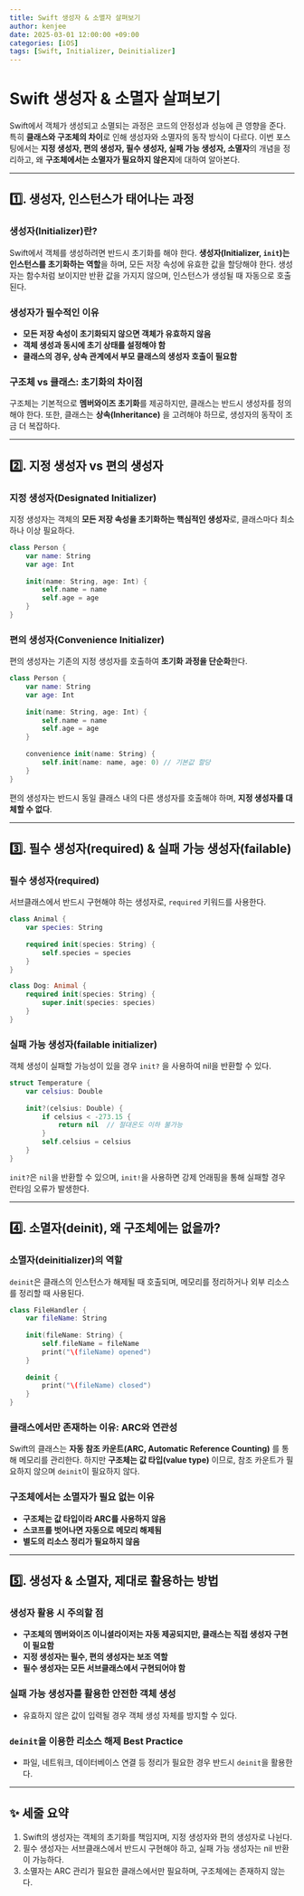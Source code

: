 ```yaml
---
title: Swift 생성자 & 소멸자 살펴보기
author: kenjee
date: 2025-03-01 12:00:00 +09:00
categories: [iOS]
tags: [Swift, Initializer, Deinitializer]
---
```


# Swift 생성자 & 소멸자 살펴보기

Swift에서 객체가 생성되고 소멸되는 과정은 코드의 안정성과 성능에 큰 영향을 준다. 특히 **클래스와 구조체의 차이**로 인해 생성자와 소멸자의 동작 방식이 다르다. 이번 포스팅에서는 **지정 생성자, 편의 생성자, 필수 생성자, 실패 가능 생성자, 소멸자**의 개념을 정리하고, 왜 **구조체에서는 소멸자가 필요하지 않은지**에 대하여 알아본다.

---

## 1️⃣. 생성자, 인스턴스가 태어나는 과정  
### 생성자(Initializer)란?  
Swift에서 객체를 생성하려면 반드시 초기화를 해야 한다. **생성자(Initializer, `init`)는 인스턴스를 초기화하는 역할**을 하며, 모든 저장 속성에 유효한 값을 할당해야 한다. 생성자는 함수처럼 보이지만 반환 값을 가지지 않으며, 인스턴스가 생성될 때 자동으로 호출된다.

### 생성자가 필수적인 이유  
- **모든 저장 속성이 초기화되지 않으면 객체가 유효하지 않음**
- **객체 생성과 동시에 초기 상태를 설정해야 함**
- **클래스의 경우, 상속 관계에서 부모 클래스의 생성자 호출이 필요함**

### 구조체 vs 클래스: 초기화의 차이점  
구조체는 기본적으로 **멤버와이즈 초기화**를 제공하지만, 클래스는 반드시 생성자를 정의해야 한다. 또한, 클래스는 **상속(Inheritance)** 을 고려해야 하므로, 생성자의 동작이 조금 더 복잡하다.

---

## 2️⃣. 지정 생성자 vs 편의 생성자  
### 지정 생성자(Designated Initializer)  
지정 생성자는 객체의 **모든 저장 속성을 초기화하는 핵심적인 생성자**로, 클래스마다 최소 하나 이상 필요하다.
```swift
class Person {
    var name: String
    var age: Int
    
    init(name: String, age: Int) {
        self.name = name
        self.age = age
    }
}
```
### 편의 생성자(Convenience Initializer)  
편의 생성자는 기존의 지정 생성자를 호출하여 **초기화 과정을 단순화**한다.
```swift
class Person {
    var name: String
    var age: Int
    
    init(name: String, age: Int) {
        self.name = name
        self.age = age
    }
    
    convenience init(name: String) {
        self.init(name: name, age: 0) // 기본값 할당
    }
}
```
편의 생성자는 반드시 동일 클래스 내의 다른 생성자를 호출해야 하며, **지정 생성자를 대체할 수 없다**.

---

## 3️⃣. 필수 생성자(required) & 실패 가능 생성자(failable)  
### 필수 생성자(required)  
서브클래스에서 반드시 구현해야 하는 생성자로, `required` 키워드를 사용한다.
```swift
class Animal {
    var species: String
    
    required init(species: String) {
        self.species = species
    }
}

class Dog: Animal {
    required init(species: String) {
        super.init(species: species)
    }
}
```

### 실패 가능 생성자(failable initializer)  
객체 생성이 실패할 가능성이 있을 경우 `init?` 을 사용하여 nil을 반환할 수 있다.
```swift
struct Temperature {
    var celsius: Double
    
    init?(celsius: Double) {
        if celsius < -273.15 {
            return nil  // 절대온도 이하 불가능
        }
        self.celsius = celsius
    }
}
```

`init?`은 `nil`을 반환할 수 있으며, `init!`을 사용하면 강제 언래핑을 통해 실패할 경우 런타임 오류가 발생한다.

---

## 4️⃣. 소멸자(deinit), 왜 구조체에는 없을까?  
### 소멸자(deinitializer)의 역할  
`deinit`은 클래스의 인스턴스가 해제될 때 호출되며, 메모리를 정리하거나 외부 리소스를 정리할 때 사용된다.
```swift
class FileHandler {
    var fileName: String
    
    init(fileName: String) {
        self.fileName = fileName
        print("\(fileName) opened")
    }
    
    deinit {
        print("\(fileName) closed")
    }
}
```
### 클래스에서만 존재하는 이유: ARC와 연관성  
Swift의 클래스는 **자동 참조 카운트(ARC, Automatic Reference Counting)** 를 통해 메모리를 관리한다. 하지만 **구조체는 값 타입(value type)** 이므로, 참조 카운트가 필요하지 않으며 `deinit`이 필요하지 않다.

### 구조체에서는 소멸자가 필요 없는 이유  
- **구조체는 값 타입이라 ARC를 사용하지 않음**
- **스코프를 벗어나면 자동으로 메모리 해제됨**
- **별도의 리소스 정리가 필요하지 않음**

---

## 5️⃣. 생성자 & 소멸자, 제대로 활용하는 방법  
### 생성자 활용 시 주의할 점  
- **구조체의 멤버와이즈 이니셜라이저는 자동 제공되지만, 클래스는 직접 생성자 구현이 필요함**
- **지정 생성자는 필수, 편의 생성자는 보조 역할**
- **필수 생성자는 모든 서브클래스에서 구현되어야 함**

### 실패 가능 생성자를 활용한 안전한 객체 생성  
- 유효하지 않은 값이 입력될 경우 객체 생성 자체를 방지할 수 있다.

### `deinit`을 이용한 리소스 해제 Best Practice  
- 파일, 네트워크, 데이터베이스 연결 등 정리가 필요한 경우 반드시 `deinit`을 활용한다.

---

## ✨ 세줄 요약  
1. Swift의 생성자는 객체의 초기화를 책임지며, 지정 생성자와 편의 생성자로 나뉜다.  
2. 필수 생성자는 서브클래스에서 반드시 구현해야 하고, 실패 가능 생성자는 nil 반환이 가능하다.  
3. 소멸자는 ARC 관리가 필요한 클래스에서만 필요하며, 구조체에는 존재하지 않는다.
